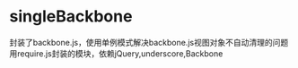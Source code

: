 # singleBackbone
封装了backbone.js，使用单例模式解决backbone.js视图对象不自动清理的问题
用require.js封装的模块，依赖jQuery,underscore,Backbone
